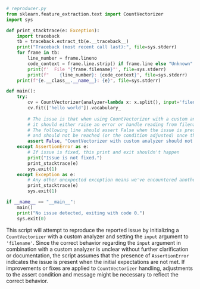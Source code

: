 ```python
# reproducer.py
from sklearn.feature_extraction.text import CountVectorizer
import sys

def print_stacktrace(e: Exception):
    import traceback
    tb = traceback.extract_tb(e.__traceback__)
    print("Traceback (most recent call last):", file=sys.stderr)
    for frame in tb:
        line_number = frame.lineno
        code_context = frame.line.strip() if frame.line else "Unknown"
        print(f'  File "{frame.filename}"', file=sys.stderr)
        print(f"    {line_number}: {code_context}", file=sys.stderr)
    print(f"{e.__class__.__name__}: {e}", file=sys.stderr)

def main():
    try:
        cv = CountVectorizer(analyzer=lambda x: x.split(), input='filename')
        cv.fit(['hello world']).vocabulary_
        
        # The issue is that when using CountVectorizer with a custom analyzer and `input='filename'`
        # it should either raise an error or handle reading from filenames properly, depending on the intended design.
        # The following line should assert False when the issue is present (meaning no error raised for incorrect usage),
        # and should not be reached (or the condition adjusted) once the issue is fixed.
        assert False, "CountVectorizer with custom analyzer should not ignore the input argument when it's set to 'filename'"
    except AssertionError as e:
        # If issue is fixed, this print and exit shouldn't happen
        print("Issue is not fixed.")
        print_stacktrace(e)
        sys.exit(1)
    except Exception as e:
        # Any other unexpected exception means we've encountered another issue.
        print_stacktrace(e)
        sys.exit(1)

if __name__ == "__main__":
    main()
    print("No issue detected, exiting with code 0.")
    sys.exit(0)
```

This script will attempt to reproduce the reported issue by initializing a `CountVectorizer` with a custom analyzer and setting the `input` argument to `'filename'`. Since the correct behavior regarding the `input` argument in combination with a custom analyzer is unclear without further clarification or documentation, the script assumes that the presence of `AssertionError` indicates the issue is present when the initial expectations are not met. If improvements or fixes are applied to `CountVectorizer` handling, adjustments to the assert condition and message might be necessary to reflect the correct behavior.